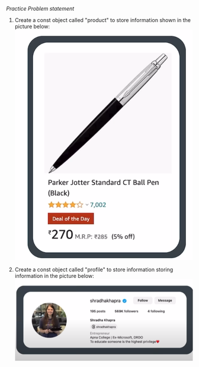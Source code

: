 *Practice Problem statement*

1. Create a const object called "product" to store information shown in the picture below:
![alt text](image.png)

2. Create a const object called "profile" to store information storing information in the picture below:
![alt text](image-1.png)